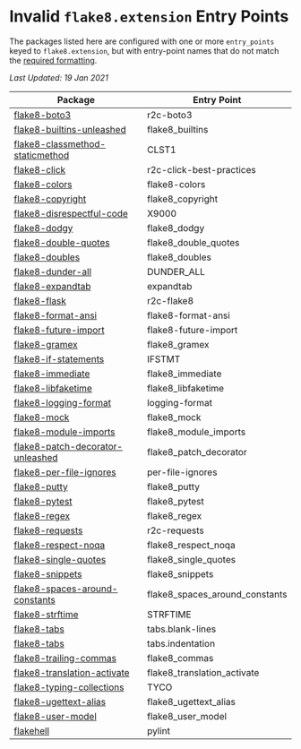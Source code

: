 Invalid `flake8.extension` Entry Points
=======================================

The packages listed here are configured with one or more `entry_points`
keyed to `flake8.extension`, but with entry-point names that do not
match the [required formatting](https://flake8.pycqa.org/en/latest/plugin-development/registering-plugins.html).

*Last Updated: 19 Jan 2021*

Package|Entry Point
-|-
[flake8-boto3](https://pypi.org/project/flake8-boto3)|r2c-boto3
[flake8-builtins-unleashed](https://pypi.org/project/flake8-builtins-unleashed)|flake8_builtins
[flake8-classmethod-staticmethod](https://pypi.org/project/flake8-classmethod-staticmethod)|CLST1
[flake8-click](https://pypi.org/project/flake8-click)|r2c-click-best-practices
[flake8-colors](https://pypi.org/project/flake8-colors)|flake8-colors
[flake8-copyright](https://pypi.org/project/flake8-copyright)|flake8_copyright
[flake8-disrespectful-code](https://pypi.org/project/flake8-disrespectful-code)|X9000
[flake8-dodgy](https://pypi.org/project/flake8-dodgy)|flake8_dodgy
[flake8-double-quotes](https://pypi.org/project/flake8-double-quotes)|flake8_double_quotes
[flake8-doubles](https://pypi.org/project/flake8-doubles)|flake8_doubles
[flake8-dunder-all](https://pypi.org/project/flake8-dunder-all)|DUNDER_ALL
[flake8-expandtab](https://pypi.org/project/flake8-expandtab)|expandtab
[flake8-flask](https://pypi.org/project/flake8-flask)|r2c-flake8
[flake8-format-ansi](https://pypi.org/project/flake8-format-ansi)|flake8-format-ansi
[flake8-future-import](https://pypi.org/project/flake8-future-import)|flake8-future-import
[flake8-gramex](https://pypi.org/project/flake8-gramex)|flake8_gramex
[flake8-if-statements](https://pypi.org/project/flake8-if-statements)|IFSTMT
[flake8-immediate](https://pypi.org/project/flake8-immediate)|flake8_immediate
[flake8-libfaketime](https://pypi.org/project/flake8-libfaketime)|flake8_libfaketime
[flake8-logging-format](https://pypi.org/project/flake8-logging-format)|logging-format
[flake8-mock](https://pypi.org/project/flake8-mock)|flake8_mock
[flake8-module-imports](https://pypi.org/project/flake8-module-imports)|flake8_module_imports
[flake8-patch-decorator-unleashed](https://pypi.org/project/flake8-patch-decorator-unleashed)|flake8_patch_decorator
[flake8-per-file-ignores](https://pypi.org/project/flake8-per-file-ignores)|per-file-ignores
[flake8-putty](https://pypi.org/project/flake8-putty)|flake8_putty
[flake8-pytest](https://pypi.org/project/flake8-pytest)|flake8_pytest
[flake8-regex](https://pypi.org/project/flake8-regex)|flake8_regex
[flake8-requests](https://pypi.org/project/flake8-requests)|r2c-requests
[flake8-respect-noqa](https://pypi.org/project/flake8-respect-noqa)|flake8_respect_noqa
[flake8-single-quotes](https://pypi.org/project/flake8-single-quotes)|flake8_single_quotes
[flake8-snippets](https://pypi.org/project/flake8-snippets)|flake8_snippets
[flake8-spaces-around-constants](https://pypi.org/project/flake8-spaces-around-constants)|flake8_spaces_around_constants
[flake8-strftime](https://pypi.org/project/flake8-strftime)|STRFTIME
[flake8-tabs](https://pypi.org/project/flake8-tabs)|tabs.blank-lines
[flake8-tabs](https://pypi.org/project/flake8-tabs)|tabs.indentation
[flake8-trailing-commas](https://pypi.org/project/flake8-trailing-commas)|flake8_commas
[flake8-translation-activate](https://pypi.org/project/flake8-translation-activate)|flake8_translation_activate
[flake8-typing-collections](https://pypi.org/project/flake8-typing-collections)|TYCO
[flake8-ugettext-alias](https://pypi.org/project/flake8-ugettext-alias)|flake8_ugettext_alias
[flake8-user-model](https://pypi.org/project/flake8-user-model)|flake8_user_model
[flakehell](https://pypi.org/project/flakehell)|pylint